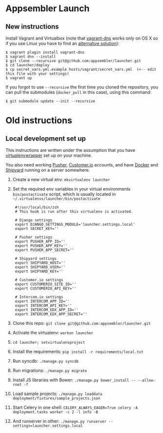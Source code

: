# Appsembler Launch

## New instructions

Install Vagrant and Virtualbox (note that [vagrant-dns](https://github.com/BerlinVagrant/vagrant-dns) works only on OS X so if you use Linux you have to find an [alternative solution](http://serverfault.com/questions/118378/in-my-etc-hosts-file-on-linux-osx-how-do-i-do-a-wildcard-subdomain)): 

	$ vagrant plugin install vagrant-dns
	$ vagrant dns --install
	$ git clone --recursive git@github.com:appsembler/launcher.git
	$ cd launcher/deploy
	$ cp secret_vars.yml.example hosts/vagrant/secret_vars.yml  (<-- edit this file with your settings)
	$ vagrant up
	
If you forgot to use `--recursive` the first time you cloned the repository, you can pull the submodules (`docker_pull` in this case), using this command:

	$ git submodule update --init --recursive
	
# Old instructions

## Local development set up

This instructions are written under the assumption that you have [virtualenvwrapper](http://virtualenvwrapper.readthedocs.org/en/latest/) set up on your machine.

You also need working [Pusher](http://pusher.com/), [Customer.io](http://customer.io/) accounts, and have [Docker](http://docker.io) and [Shipyard](http://shipyard-project.com/) running on a server somewhere.

1. Create a new virtual env: `mkvirtualenv launcher`
2. Set the required env variables in your virtual environments `bin/postactivate` script, which is usually located in `~/.virtualenvs/launcher/bin/postactivate`

		#!/usr/local/bin/zsh
		# This hook is run after this virtualenv is activated.
		
		# Django settings
		export DJANGO_SETTINGS_MODULE='launcher.settings.local'
		export SECRET_KEY=''

		# Pusher settings
		export PUSHER_APP_ID=''
		export PUSHER_APP_KEY=''
		export PUSHER_APP_SECRET=''

		# Shipyard settings
		export SHIPYARD_HOST=''
		export SHIPYARD_USER=''
		export SHIPYARD_KEY=''

		# Customer.io settings
		export CUSTOMERIO_SITE_ID=''
		export CUSTOMERIO_API_KEY=''
		
		# Intercom.io settings
		export INTERCOM_APP_ID=''
		export INTERCOM_API_KEY=''
		export INTERCOM_EDX_APP_ID=''
		export INTERCOM_EDX_APP_SECRET=''


3. Clone this repo: `git clone git@github.com:appsembler/launcher.git`
4. Activate the virtualenv: `workon launcher`
5. `cd launcher; setvirtualenvproject`
6. Install the requirements: `pip install -r requirements/local.txt`
7. Run syncdb: `./manage.py syncdb`
8. Run migrations: `./manage.py migrate`
9. Install JS libraries with Bower: `./manage.py bower_install -- --allow-root -f`
10. Load sample projects: `./manage.py loaddata deployment/fixtures/sample_projects.json`
11. Start Celery in one shell: `CELERY_ALWAYS_EAGER=True celery -A deployment.tasks worker -c 2 -l info -B`
12. And runserver in other: `./manage.py runserver --settings=launcher.settings.local`
